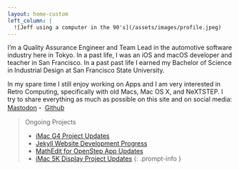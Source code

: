 ```yaml
---
layout: home-custom
left_column: |
  ![Jeff using a computer in the 90's](/assets/images/profile.jpeg)
---
```


I’m a Quality Assurance Engineer and Team Lead in the automotive software
industry here in Tokyo. In a past life, I was an iOS and macOS developer and
teacher in San Francisco. In a past past life I earned my Bachelor of Science in
Industrial Design at San Francisco State University.

In my spare time I still enjoy working on Apps and I am very interested in Retro
Computing, specifically with old Macs, Mac OS X, and NeXTSTEP. I try to share
everything as much as possible on this site and on social media:
[Mastodon](http://jeffburg.social/@jeff)・
[Github](http://github.com/jeffreybergier)

> Ongoing Projects
> - [iMac G4 Project Updates](https://jeffburg.social/tags/iMacG4)
> - [Jekyll Website Development Progress](http://jeffburg.social/tags/iWeb)
> - [MathEdit for OpenStep App Updates](http://jeffburg.social/tags/OpenStep)
> - [iMac 5K Display Project Updates](http://jeffburg.social/tags/iMac5K)
{: .prompt-info }
